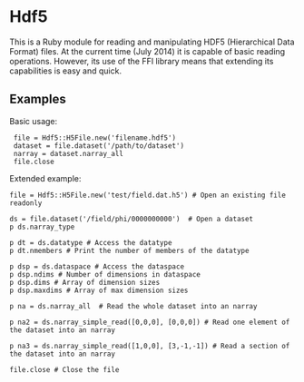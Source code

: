 
Hdf5
====

This is a Ruby module for reading and manipulating HDF5 (Hierarchical Data Format) 
files. At the current time (July 2014) it is capable of basic reading operations.
However, its use of the FFI library means that extending its capabilities is easy
and quick. 

Examples
--------

Basic usage: 

     file = Hdf5::H5File.new('filename.hdf5')
     dataset = file.dataset('/path/to/dataset')
     narray = dataset.narray_all
     file.close

Extended example:


    file = Hdf5::H5File.new('test/field.dat.h5') # Open an existing file readonly

    ds = file.dataset('/field/phi/0000000000')  # Open a dataset
    p ds.narray_type

    p dt = ds.datatype # Access the datatype
    p dt.nmembers # Print the number of members of the datatype

    p dsp = ds.dataspace # Access the dataspace
    p dsp.ndims # Number of dimensions in dataspace
    p dsp.dims # Array of dimension sizes
    p dsp.maxdims # Array of max dimension sizes

    p na = ds.narray_all  # Read the whole dataset into an narray

    p na2 = ds.narray_simple_read([0,0,0], [0,0,0]) # Read one element of the dataset into an narray

    p na3 = ds.narray_simple_read([1,0,0], [3,-1,-1]) # Read a section of the dataset into an narray

    file.close # Close the file
